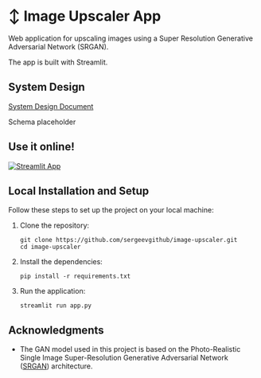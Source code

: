 # ↕️ Image Upscaler App

Web application for upscaling images using a Super Resolution Generative Adversarial Network (SRGAN). 

The app is built with Streamlit.

## System Design

[System Design Document](https://docs.google.com/document/d/1-Br9nFJZ-XVLywGMs1I3CzDxwQuCXnSiAHS7YWpm1tE/edit?tab=t.0)

Schema placeholder

## Use it online!

[![Streamlit App](https://static.streamlit.io/badges/streamlit_badge_black_white.svg)](https://mlsd-image-upscaler.streamlit.app/)

## Local Installation and Setup

Follow these steps to set up the project on your local machine:

1. Clone the repository:
   ```
   git clone https://github.com/sergeevgithub/image-upscaler.git
   cd image-upscaler
   ```
2. Install the dependencies:
   ```
   pip install -r requirements.txt
   ```
3. Run the application:
   ```
   streamlit run app.py
   ```

## Acknowledgments

* The GAN model used in this project is based on the Photo-Realistic Single Image Super-Resolution Generative Adversarial
Network ([SRGAN](https://arxiv.org/pdf/1609.04802v5)) architecture. 
